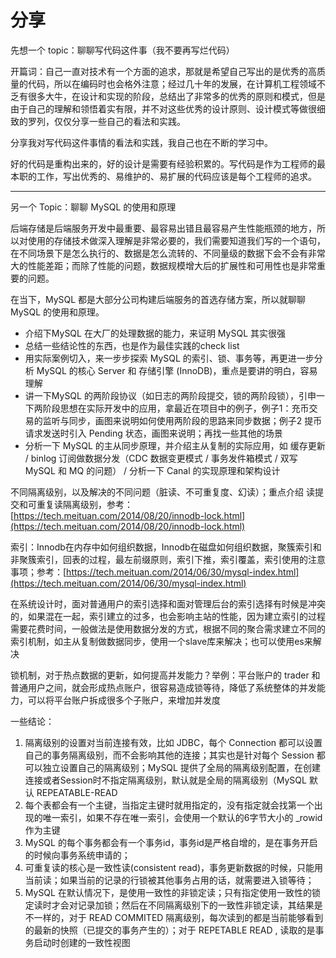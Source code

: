 # 分享

先想一个 topic：聊聊写代码这件事（我不要再写烂代码）

开篇词：自己一直对技术有一个方面的追求，那就是希望自己写出的是优秀的高质量的代码，所以在编码时也会格外注意；经过几十年的发展，在计算机工程领域不乏有很多大牛，在设计和实现的阶段，总结出了非常多的优秀的原则和模式，但是由于自己的理解和领悟着实有限，并不对这些优秀的设计原则、设计模式等做很细致的罗列，仅仅分享一些自己的看法和实践。

分享我对写代码这件事情的看法和实践，我自己也在不断的学习中。

好的代码是重构出来的，好的设计是需要有经验积累的。写代码是作为工程师的最本职的工作，写出优秀的、易维护的、易扩展的代码应该是每个工程师的追求。



---

另一个 Topic：聊聊 MySQL 的使用和原理

后端存储是后端服务开发中最重要、最容易出错且最容易产生性能瓶颈的地方，所以对使用的存储技术做深入理解是非常必要的，我们需要知道我们写的一个语句，在不同场景下是怎么执行的、数据是怎么流转的、不同量级的数据下会不会有非常大的性能差距；而除了性能的问题，数据规模增大后的扩展性和可用性也是非常重要的问题。

在当下，MySQL 都是大部分公司构建后端服务的首选存储方案，所以就聊聊 MySQL 的使用和原理。

* 介绍下MySQL 在大厂的处理数据的能力，来证明 MySQL 其实很强
* 总结一些结论性的东西，也是作为最佳实践的check list
* 用实际案例切入，来一步步探索 MySQL 的索引、锁、事务等，再更进一步分析 MySQL 的核心 Server 和 存储引擎 \(InnoDB\)，重点是要讲的明白，容易理解
* 讲一下MySQL 的两阶段协议（如日志的两阶段提交，锁的两阶段锁），引申一下两阶段思想在实际开发中的应用，拿最近在项目中的例子，例子1：充币交易的监听与同步，画图来说明如何使用两阶段的思路来同步数据；例子2 提币请求发送时引入 Pending 状态，画图来说明；再找一些其他的场景
* 分析一下 MySQL 的主从同步原理，并介绍主从复制的实际应用，如 缓存更新 / binlog 订阅做数据分发（CDC 数据变更模式 / 事务发件箱模式 / 双写 MySQL 和 MQ 的问题） / 分析一下 Canal 的实现原理和架构设计

不同隔离级别，以及解决的不同问题（脏读、不可重复度、幻读）；重点介绍 读提交和可重复读隔离级别，参考：[https://tech.meituan.com/2014/08/20/innodb-lock.html](https://tech.meituan.com/2014/08/20/innodb-lock.html)

索引：Innodb在内存中如何组织数据，Innodb在磁盘如何组织数据，聚簇索引和非聚簇索引，回表的过程，最左前缀原则，索引下推，索引覆盖，索引使用的注意事项；参考：[https://tech.meituan.com/2014/06/30/mysql-index.html](https://tech.meituan.com/2014/06/30/mysql-index.html)

在系统设计时，面对普通用户的索引选择和面对管理后台的索引选择有时候是冲突的，如果混在一起，索引建立的过多，也会影响主站的性能，因为建立索引的过程需要花费时间，一般做法是使用数据分发的方式，根据不同的聚合需求建立不同的索引机制，如主从复制做数据同步，使用一个slave库来解决；也可以使用es来解决

锁机制，对于热点数据的更新，如何提高并发能力？举例：平台账户的 trader 和 普通用户之间，就会形成热点账户，很容易造成锁等待，降低了系统整体的并发能力，可以将平台账户拆成很多个子账户，来增加并发度

一些结论：

1. 隔离级别的设置对当前连接有效，比如 JDBC，每个 Connection 都可以设置自己的事务隔离级别，而不会影响其他的连接；其实也是针对每个 Session 都可以独立设置自己的隔离级别；MySQL 提供了全局的隔离级别配置，在创建连接或者Session时不指定隔离级别，默认就是全局的隔离级别（MySQL 默认 REPEATABLE-READ
2. 每个表都会有一个主键，当指定主键时就用指定的，没有指定就会找第一个出现的唯一索引，如果不存在唯一索引，会使用一个默认的6字节大小的 \_rowid 作为主键
3. MySQL 的每个事务都会有一个事务id，事务id是严格自增的，是在事务开启的时候向事务系统申请的；
4. 可重复读的核心是一致性读\(consistent read\)，事务更新数据的时候，只能用当前读；如果当前的记录的行锁被其他事务占用的话，就需要进入锁等待；
5. MySQL 在默认情况下，是使用一致性的非锁定读；只有指定使用一致性的锁定读时才会对记录加锁；然后在不同隔离级别下的一致性非锁定读，其结果是不一样的，对于 READ COMMITED 隔离级别，每次读到的都是当前能够看到的最新的快照（已提交的事务产生的）；对于 REPETABLE READ , 读取的是事务启动时创建的一致性视图



